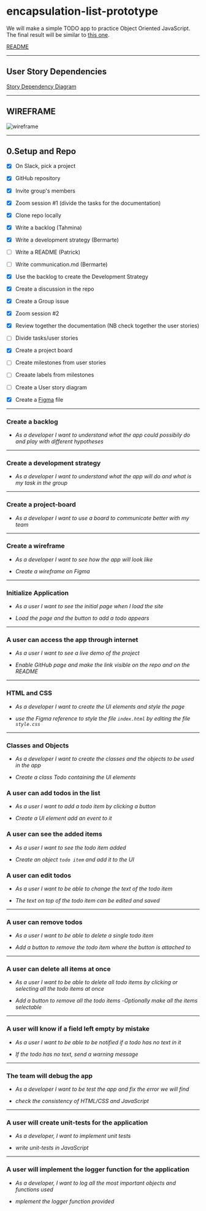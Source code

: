 # encapsulation-list-prototype

We will make a simple TODO app to practice Object Oriented JavaScript. The final result will be  similar to [this one](https://mametur.github.io/to-do-list/).

[README](../README.md)

---

## User Story Dependencies

[Story Dependency Diagram](https://excalidraw.com/)

---

## WIREFRAME

![wireframe](./public/wireframe)

---

## 0.Setup and Repo

- [x] On Slack, pick a project
- [x] GitHub repository
- [x] Invite group's members
- [x] Zoom session #1 (divide the tasks for the documentation)
- [x] Clone repo locally
- [x] Write a backlog (Tahmina)
- [x] Write a development strategy (Bermarte)
- [ ] Write a README (Patrick)
- [ ] Write communication.md (Bermarte)

- [x] Use the backlog to create the Development Strategy
- [x] Create a discussion in the repo
- [x] Create a Group issue
- [x] Zoom session #2
- [x] Review together the documentation (NB check together the user stories)
- [ ] Divide tasks/user stories
- [x] Create a project board
- [ ] Create milestones from user stories
- [ ] Creaate labels from milestones
- [ ] Create a User story diagram
- [X] Create a [Figma](https://www.figma.com/file/3sV8V9uzPiZM1mu84wX2yl/Todo?node-id=0%3A1) file

---



### Create a backlog
- _As a developer I want to understand what the app could possibily do and play with different hypotheses_
---
### Create a development strategy
- _As a developer I want to understand what the app will do and what is my task in the group_
---
### Create a project-board
- _As a developer I want to use a board to communicate better with my team_
---
### Create a wireframe
- _As a developer I want to see how the app will look like_

- _Create a wireframe on Figma_
---
### Initialize Application

- _As a user I want to see the initial page when I load the site_

- _Load the page and the button to add a todo appears_
---
### A user can access the app through internet
- _As a user I want to see a live demo of the project_

- _Enable GitHub page and make the link visible on the repo and on the README_
---
### HTML and CSS
- _As a developer I want to create the UI elements and style the page_

- _use the Figma reference to style the file `index.html` by editing the file `style.css`_
---
### Classes and Objects
- _As a developer I want to create the classes and the objects to be used in the app_

- _Create a class Todo containing the UI elements_
### A user can add todos in the list
- _As a user I want to add a todo item by clicking a button_

- _Create a UI element add an event to it_
### A user can see the added items
- _As a user I want to see the todo item added_

- _Create an object `todo item` and add it to the UI_
### A user can edit todos
- _As a user I want to be able to change the text of the todo item_

- _The text on top of the todo item can be edited and saved_
---
### A user can remove todos

- _As a user I want to be able to delete a single todo item_

- _Add a button to remove the todo item where the button is attached to_
---
### A user can delete all items at once

- _As a user I want to be able to delete all todo items by clicking or selecting all the todo items at once_

- _Add a button to remove all the todo items_
-_Optionally make all the items selectable_
---
### A user will know if a field left empty by mistake

- _As a user I want to be able to be notified if a todo has no text in it_

- _If the todo has no text, send a warning message_
---
### The team will debug the app
- _As a developer I want to be test the app and fix the error we will find_

- _check the consistency of HTML/CSS and JavaScript_
---
### A user will create unit-tests for the application
- _As a developer, I want to implement unit tests_

- _write unit-tests in JavaScript_
---
### A user will implement the logger function for the application
- _As a developer, I want to log all the most important objects and functions used_

- _mplement the logger function provided_

